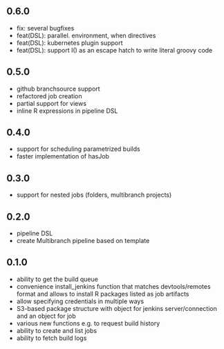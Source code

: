 ## 0.6.0

* fix: several bugfixes
* feat(DSL): parallel. environment, when directives
* feat(DSL): kubernetes plugin support
* feat(DSL): support I() as an escape hatch to write literal groovy code

## 0.5.0

* github branchsource support
* refactored job creation
* partial support for views
* inline R expressions in pipeline DSL

## 0.4.0

* support for scheduling parametrized builds
* faster implementation of hasJob

## 0.3.0

* support for nested jobs (folders, multibranch projects)

## 0.2.0

* pipeline DSL
* create Multibranch pipeline based on template

## 0.1.0

* ability to get the build queue
* convenience install_jenkins function that matches devtools/remotes
  format and allows to install R packages listed as job artifacts
* allow specifying credentials in multiple ways
* S3-based package structure with object for jenkins server/connection and
  an object for job
* various new functions e.g. to request build history
* ability to create and list jobs
* ability to fetch build logs
